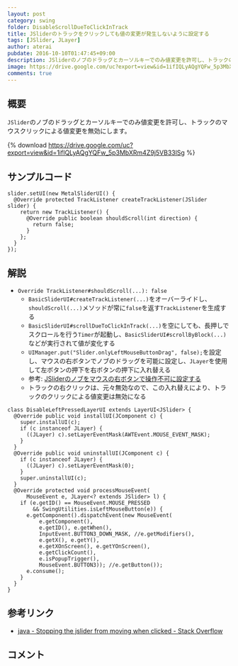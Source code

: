 ```yaml
---
layout: post
category: swing
folder: DisableScrollDueToClickInTrack
title: JSliderのトラックをクリックしても値の変更が発生しないように設定する
tags: [JSlider, JLayer]
author: aterai
pubdate: 2016-10-10T01:47:45+09:00
description: JSliderのノブのドラッグとカーソルキーでのみ値変更を許可し、トラックのマウスクリックによる値変更を無効にします。
image: https://drive.google.com/uc?export=view&id=1ifIQLyAQgYQFw_5p3MbXRm4Z9j5VB33lSg
comments: true
---
```

## 概要
`JSlider`のノブのドラッグとカーソルキーでのみ値変更を許可し、トラックのマウスクリックによる値変更を無効にします。

{% download https://drive.google.com/uc?export=view&id=1ifIQLyAQgYQFw_5p3MbXRm4Z9j5VB33lSg %}

## サンプルコード
<pre class="prettyprint"><code>slider.setUI(new MetalSliderUI() {
  @Override protected TrackListener createTrackListener(JSlider slider) {
    return new TrackListener() {
      @Override public boolean shouldScroll(int direction) {
        return false;
      }
    };
  }
});
</code></pre>

## 解説
- `Override TrackListener#shouldScroll(...): false`
    - `BasicSliderUI#createTrackListener(...)`をオーバーライドし、`shouldScroll(...)`メソッドが常に`false`を返す`TrackListener`を生成する
    - `BasicSliderUI#scrollDueToClickInTrack(...)`を空にしても、長押しでスクロールを行う`Timer`が起動し、`BasicSliderUI#scrollByBlock(...)`などが実行されて値が変化する
    - `UIManager.put("Slider.onlyLeftMouseButtonDrag", false);`を設定し、マウスの右ボタンでノブのドラッグを可能に設定し、`JLayer`を使用して左ボタンの押下を右ボタンの押下に入れ替える
    - 参考: [JSliderのノブをマウスの右ボタンで操作不可に設定する](http://ateraimemo.com/Swing/OnlyLeftMouseButtonDrag.html)
    - トラックの右クリックは、元々無効なので、この入れ替えにより、トラックのクリックによる値変更は無効になる

<!-- dummy comment line for breaking list -->

<pre class="prettyprint"><code>class DisableLeftPressedLayerUI extends LayerUI&lt;JSlider&gt; {
  @Override public void installUI(JComponent c) {
    super.installUI(c);
    if (c instanceof JLayer) {
      ((JLayer) c).setLayerEventMask(AWTEvent.MOUSE_EVENT_MASK);
    }
  }
  @Override public void uninstallUI(JComponent c) {
    if (c instanceof JLayer) {
      ((JLayer) c).setLayerEventMask(0);
    }
    super.uninstallUI(c);
  }
  @Override protected void processMouseEvent(
      MouseEvent e, JLayer&lt;? extends JSlider&gt; l) {
    if (e.getID() == MouseEvent.MOUSE_PRESSED
        &amp;&amp; SwingUtilities.isLeftMouseButton(e)) {
      e.getComponent().dispatchEvent(new MouseEvent(
          e.getComponent(),
          e.getID(), e.getWhen(),
          InputEvent.BUTTON3_DOWN_MASK, //e.getModifiers(),
          e.getX(), e.getY(),
          e.getXOnScreen(), e.getYOnScreen(),
          e.getClickCount(),
          e.isPopupTrigger(),
          MouseEvent.BUTTON3)); //e.getButton());
      e.consume();
    }
  }
}
</code></pre>

## 参考リンク
- [java - Stopping the jslider from moving when clicked - Stack Overflow](https://stackoverflow.com/questions/39904127/stopping-the-jslider-from-moving-when-clicked)

<!-- dummy comment line for breaking list -->

## コメント
